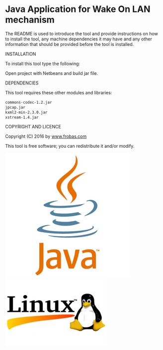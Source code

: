Java Application for Wake On LAN mechanism 
================================================================================

The README is used to introduce the tool and provide instructions on
how to install the tool, any machine dependencies it may have and any 
other information that should be provided before the tool is installed.

INSTALLATION

To install this tool type the following:

Open project with Netbeans and build jar file.

DEPENDENCIES

This tool requires these other modules and libraries:

  	commons-codec-1.2.jar
	jpcap.jar
	kxml2-min-2.3.0.jar
	xstream-1.4.jar

COPYRIGHT AND LICENCE

Copyright (C) 2016 by www.frobas.com

This tool is free software; you can redistribute it and/or modify.

![alt tag](https://raw.githubusercontent.com/vroncevic/WoLAN/master/java_logo.png)
![alt tag](https://raw.githubusercontent.com/vroncevic/WoLAN/master/linux_logo_327_215.jpg)

